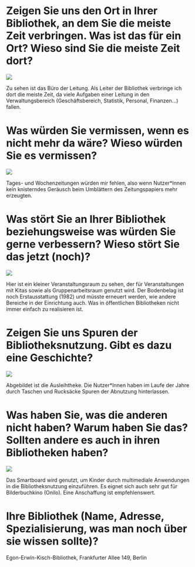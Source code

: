 Zeigen Sie uns den Ort in Ihrer Bibliothek, an dem Sie die meiste Zeit verbringen. Was ist das für ein Ort? Wieso sind Sie die meiste Zeit dort?
================================================================================================================================================

![](img/buero.jpg)

Zu sehen ist das Büro der Leitung. Als Leiter der Bibliothek verbringe
ich dort die meiste Zeit, da viele Aufgaben einer Leitung in den
Verwaltungsbereich (Geschäftsbereich, Statistik, Personal, Finanzen\...)
fallen.

Was würden Sie vermissen, wenn es nicht mehr da wäre? Wieso würden Sie es vermissen?
====================================================================================

![](img/zeitungen.jpg)

Tages- und Wochenzeitungen würden mir fehlen, also wenn Nutzer\*Innen
kein knisterndes Geräusch beim Umblättern des Zeitungspapiers mehr
erzeugten.

Was stört Sie an Ihrer Bibliothek beziehungsweise was würden Sie gerne verbessern? Wieso stört Sie das jetzt (noch)?
====================================================================================================================

![](img/veranstaltungsraum.jpg)

Hier ist ein kleiner Veranstaltungsraum zu sehen, der für
Veranstaltungen mit Kitas sowie als Gruppenarbeitsraum genutzt wird. Der
Bodenbelag ist noch Erstausstattung (1982) und müsste erneuert werden,
wie andere Bereiche in der Einrichtung auch. Was in öffentlichen
Bibliotheken nicht immer einfach zu realisieren ist.

Zeigen Sie uns Spuren der Bibliotheksnutzung. Gibt es dazu eine Geschichte?
===========================================================================

![](img/ausleihtheke.jpg)

Abgebildet ist die Ausleihtheke. Die Nutzer\*Innen haben im Laufe der
Jahre durch Taschen und Rucksäcke Spuren der Abnutzung hinterlassen.

Was haben Sie, was die anderen nicht haben? Warum haben Sie das? Sollten andere es auch in ihren Bibliotheken haben?
====================================================================================================================

![](img/smartboard.jpg)

Das Smartboard wird genutzt, um Kinder durch multimediale Anwendungen in
die Bibliotheksnutzung einzuführen. Es eignet sich auch sehr gut für
Bilderbuchkino (Onilo). Eine Anschaffung ist empfehlenswert.

Ihre Bibliothek (Name, Adresse, Spezialisierung, was man noch über sie wissen sollte)?
======================================================================================

Egon-Erwin-Kisch-Bibliothek, Frankfurter Allee 149, Berlin
